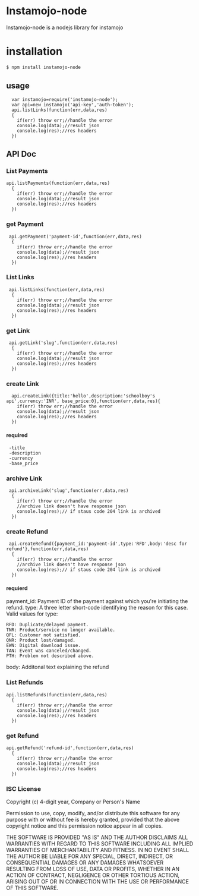 # Instamojo-node

Instamojo-node is a nodejs library for instamojo
# installation
```sh
$ npm install instamojo-node
```
## usage
      var instamojo=require('instamojo-node');
      var api=new instamojo('api-key','auth-token');
      api.listLinks(function(err,data,res)
      {
        if(err) throw err;//handle the error
        console.log(data);//result json
        console.log(res);//res headers
      })
      
      
## API Doc
### List Payments
    api.listPayments(function(err,data,res)
      {
        if(err) throw err;//handle the error
        console.log(data);//result json
        console.log(res);//res headers
      })
### get Payment
     api.getPayment('payment-id',function(err,data,res)
      {
        if(err) throw err;//handle the error
        console.log(data);//result json
        console.log(res);//res headers
      })
### List Links
     api.listLinks(function(err,data,res)
      {
        if(err) throw err;//handle the error
        console.log(data);//result json
        console.log(res);//res headers
      })
### get Link
     api.getLink('slug',function(err,data,res)
      {
        if(err) throw err;//handle the error
        console.log(data);//result json
        console.log(res);//res headers
      })
### create Link
      api.createLink({title:'hello',description:'schoolboy's api',currency:'INR', base_price:0},function(err,data,res){
        if(err) throw err;//handle the error
        console.log(data);//result json
        console.log(res);//res headers
      })
#### required
     -title
     -description
     -currency
     -base_price
### archive Link
     api.archiveLink('slug',function(err,data,res)
      {
        if(err) throw err;//handle the error
        //archive link doesn't have response json
        console.log(res);// if staus code 204 link is archived
      })
### create Refund
     api.createRefund({payment_id:'payment-id',type:'RFD',body:'desc for refund'},function(err,data,res)
      {
        if(err) throw err;//handle the error
        //archive link doesn't have response json
        console.log(res);// if staus code 204 link is archived
      })
#### requierd
 payment_id: Payment ID of the payment against which you're initiating the refund.
 type: A three letter short-code identifying the reason for this case.
 Valid values for type:

    RFD: Duplicate/delayed payment.
    TNR: Product/service no longer available.
    QFL: Customer not satisfied.
    QNR: Product lost/damaged.
    EWN: Digital download issue.
    TAN: Event was canceled/changed.
    PTH: Problem not described above.

 body: Additonal text explaining the refund
### List Refunds
    api.listRefunds(function(err,data,res)
      {
        if(err) throw err;//handle the error
        console.log(data);//result json
        console.log(res);//res headers
      })
### get Refund
    api.getRefund('refund-id',function(err,data,res)
      {
        if(err) throw err;//handle the error
        console.log(data);//result json
        console.log(res);//res headers
      })
### ISC License
Copyright (c) 4-digit year, Company or Person's Name

Permission to use, copy, modify, and/or distribute this software for any purpose with or without fee is hereby granted, provided that the above copyright notice and this permission notice appear in all copies.

THE SOFTWARE IS PROVIDED "AS IS" AND THE AUTHOR DISCLAIMS ALL WARRANTIES WITH REGARD TO THIS SOFTWARE INCLUDING ALL IMPLIED WARRANTIES OF MERCHANTABILITY AND FITNESS. IN NO EVENT SHALL THE AUTHOR BE LIABLE FOR ANY SPECIAL, DIRECT, INDIRECT, OR CONSEQUENTIAL DAMAGES OR ANY DAMAGES WHATSOEVER RESULTING FROM LOSS OF USE, DATA OR PROFITS, WHETHER IN AN ACTION OF CONTRACT, NEGLIGENCE OR OTHER TORTIOUS ACTION, ARISING OUT OF OR IN CONNECTION WITH THE USE OR PERFORMANCE OF THIS SOFTWARE.
